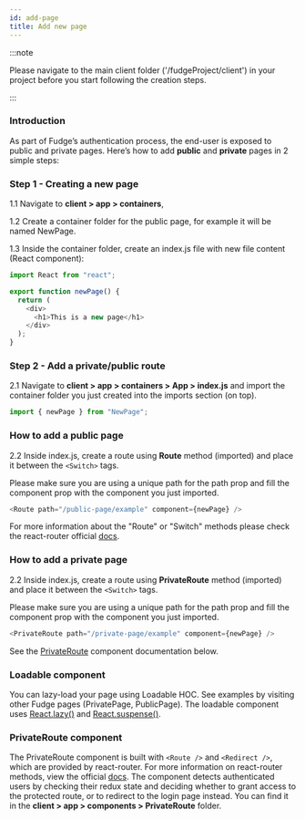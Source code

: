 ```yaml
---
id: add-page
title: Add new page
---
```


:::note

Please navigate to the main client folder ('/fudgeProject/client') in your project before you start following the creation steps.

:::

### Introduction

As part of Fudge’s authentication process, the end-user is exposed to public and private pages.
Here’s how to add **public** and **private** pages in 2 simple steps:

### Step 1 - Creating a new page

1.1 Navigate to **client > app > containers**,

1.2 Create a container folder for the public page, for example it will be named NewPage.

1.3 Inside the container folder, create an index.js file with new file content (React component):

```javascript
import React from "react";

export function newPage() {
  return (
    <div>
      <h1>This is a new page</h1>
    </div>
  );
}
```

### Step 2 - Add a private/public route

2.1 Navigate to **client > app > containers > App > index.js** and import the container folder you just created into the imports section (on top).

```javascript
import { newPage } from "NewPage";
```

### How to add a public page

2.2 Inside index.js, create a route using **Route** method (imported) and place it between the `<Switch>` tags.

Please make sure you are using a unique path for the path prop and fill the component prop with the component you just imported.

```javascript
<Route path="/public-page/example" component={newPage} />
```

For more information about the "Route" or "Switch" methods please check the react-router official [docs](https://reactrouter.com).

### How to add a private page

2.2 Inside index.js, create a route using **PrivateRoute** method (imported) and place it between the `<Switch>` tags.

Please make sure you are using a unique path for the path prop and fill the component prop with the component you just imported.

```javascript
<PrivateRoute path="/private-page/example" component={newPage} />
```

See the [PrivateRoute](#privateroute-component) component documentation below.

### Loadable component

You can lazy-load your page using Loadable HOC. See examples by visiting other Fudge pages (PrivatePage, PublicPage).
The loadable component uses [React.lazy()](https://reactjs.org/docs/react-api.html#reactlazy) and [React.suspense()](https://reactjs.org/docs/react-api.html#reactsuspense).

### PrivateRoute component

The PrivateRoute component is built with `<Route />` and `<Redirect />`, which are provided by react-router. For more information on react-router methods, view the official [docs](https://reactrouter.com).
The component detects authenticated users by checking their redux state and deciding whether to grant access to the protected route, or to redirect to the login page instead.
You can find it in the **client > app > components > PrivateRoute** folder.
